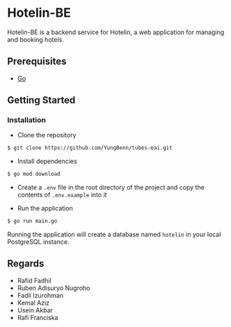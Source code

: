 # Hotelin-BE

Hotelin-BE is a backend service for Hotelin, a web application for managing and booking hotels.

## Prerequisites

- [Go](https://golang.org/dl/)

## Getting Started

### Installation

- Clone the repository

```bash
$ git clone https://github.com/YungBenn/tubes-eai.git
```

- Install dependencies

```bash
$ go mod download
```

- Create a `.env` file in the root directory of the project and copy the contents of `.env.example` into it

- Run the application

```bash
$ go run main.go
```

Running the application will create a database named `hotelin` in your local PostgreSQL instance.

## Regards

- Rafid Fadhil
- Ruben Adisuryo Nugroho
- Fadli Izurohman
- Kemal Aziz
- Usein Akbar
- Rafi Franciska
